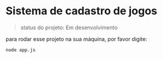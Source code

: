 <h1>Sistema de cadastro de jogos</h1>

> status do projeto: Em desenvolvimento

para rodar esse projeto na sua máquina, por favor digite:

```
node app.js
```
